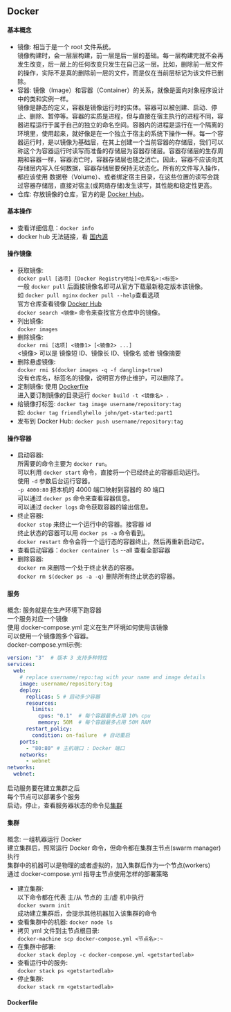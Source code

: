 ## Docker
#### 基本概念
- 镜像: 相当于是一个 root 文件系统。  
镜像构建时，会一层层构建，前一层是后一层的基础。每一层构建完就不会再发生改变，后一层上的任何改变只发生在自己这一层。比如，删除前一层文件的操作，实际不是真的删除前一层的文件，而是仅在当前层标记为该文件已删除。  
- 容器: 镜像（Image）和容器（Container）的关系，就像是面向对象程序设计中的类和实例一样。  
镜像是静态的定义，容器是镜像运行时的实体。容器可以被创建、启动、停止、删除、暂停等。容器的实质是进程，但与直接在宿主执行的进程不同，容器进程运行于属于自己的独立的命名空间。容器内的进程是运行在一个隔离的环境里，使用起来，就好像是在一个独立于宿主的系统下操作一样。每一个容器运行时，是以镜像为基础层，在其上创建一个当前容器的存储层，我们可以称这个为容器运行时读写而准备的存储层为容器存储层。容器存储层的生存周期和容器一样，容器消亡时，容器存储层也随之消亡。因此，容器不应该向其存储层内写入任何数据，容器存储层要保持无状态化。所有的文件写入操作，都应该使用 数据卷（Volume）、或者绑定宿主目录，在这些位置的读写会跳过容器存储层，直接对宿主(或网络存储)发生读写，其性能和稳定性更高。  
- 仓库: 存放镜像的仓库，官方的是 [Docker Hub](https://hub.docker.com/explore/)。

#### 基本操作
- 查看详细信息：`docker info`
- docker hub 无法链接，看 [国内源](http://www.docker-cn.com/registry-mirror)
#### 操作镜像
- 获取镜像:  
`docker pull [选项] [Docker Registry地址]<仓库名>:<标签>`  
一般 `docker pull` 后面接镜像名即可从官方下载最新稳定版本该镜像。  
如 `docker pull nginx`
`docker pull --help`查看选项  
官方仓库查看镜像 [Docker Hub](https://hub.docker.com/explore/)  
`docker search <镜像>` 命令来查找官方仓库中的镜像。  
- 列出镜像:  
`docker images`
- 删除镜像:  
`docker rmi [选项] <镜像1> [<镜像2> ...]`  
<镜像> 可以是 镜像短 ID、镜像长 ID、镜像名 或者 镜像摘要
- 删除悬虚镜像:  
`docker rmi $(docker images -q -f dangling=true)`  
没有仓库名，标签名的镜像，说明官方停止维护，可以删除了。  
- 定制镜像:
使用 [Dockerfile](#Dockerfile)  
进入要订制镜像的目录运行 `docker build -t <镜像名> .`  
- 给镜像打标签:
`docker tag image username/repository:tag`    
如: `docker tag friendlyhello john/get-started:part1`  
- 发布到 Docker Hub:
`docker push username/repository:tag`    

#### 操作容器
- 启动容器:  
所需要的命令主要为 `docker run`。  
可以利用 `docker start` 命令，直接将一个已经终止的容器启动运行。  
使用 `-d` 参数后台运行容器。  
`-p 4000:80` 把本机的 4000 端口映射到容器的 80 端口  
可以通过 `docker ps` 命令来查看容器信息。  
可以通过 `docker logs` 命令获取容器的输出信息。  
- 终止容器:  
`docker stop` 来终止一个运行中的容器。接容器 id  
终止状态的容器可以用 `docker ps -a` 命令看到。  
`docker restart` 命令会将一个运行态的容器终止，然后再重新启动它。 
- 查看启动容器：`docker container ls`  --all 查看全部容器
- 删除容器:  
`docker rm` 来删除一个处于终止状态的容器。  
`docker rm $(docker ps -a -q)` 删除所有终止状态的容器。  

#### 服务
概念: 服务就是在生产环境下跑容器  
一个服务对应一个镜像    
使用 docker-compose.yml 定义在生产环境如何使用该镜像    
可以使用一个镜像跑多个容器。  
docker-compose.yml示例:
```yaml
version: "3"  # 版本 3 支持多种特性
services:
  web:
    # replace username/repo:tag with your name and image details
    image: username/repository:tag
    deploy:
      replicas: 5 # 启动多少容器
      resources:
        limits:
          cpus: "0.1"  # 每个容器最多占用 10% cpu
          memory: 50M  # 每个容器最多占用 50M RAM
      restart_policy:
        condition: on-failure  # 自动重启
    ports:
      - "80:80" # 主机端口 : Docker 端口
    networks:
      - webnet
networks:
  webnet:
```
启动服务要在建立集群之后  
每个节点可以部署多个服务  
启动，停止，查看服务器状态的命令见[集群](#集群)

#### 集群
概念: 一组机器运行 Docker  
建立集群后，照常运行 Docker 命令，但命令都在集群主节点(swarm manager)执行  
集群中的机器可以是物理的或者虚拟的，加入集群后作为一个节点(workers)  
通过 docker-compose.yml 指导主节点使用怎样的部署策略  

- 建立集群:  
以下命令都在代表 主/从 节点的 主/虚 机中执行  
`docker swarm init`  
成功建立集群后，会提示其他机器加入该集群的命令  
- 查看集群中的机器:
`docker node ls`  
- 拷贝 yml 文件到主节点根目录:  
`docker-machine scp docker-compose.yml <节点名>:~`  
- 在集群中部署:  
`docker stack deploy -c docker-compose.yml <getstartedlab>`  
- 查看运行中的服务:  
`docker stack ps <getstartedlab>`  
- 停止集群:  
`docker stack rm <getstartedlab>`  
#### Dockerfile
